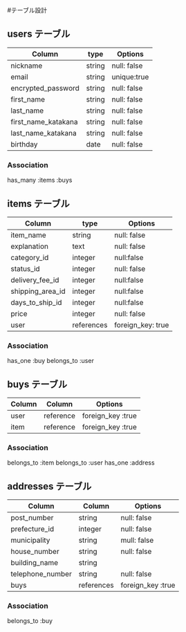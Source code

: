 #テーブル設計

## users テーブル

| Column              | type       | Options     |
|---------------------|------------|-------------|
| nickname            | string     | null: false |
| email               | string     | unique:true |
| encrypted_password  | string     | null: false |
| first_name          | string     | null: false |
| last_name           | string     | null: false |
| first_name_katakana | string     | null: false |
| last_name_katakana  | string     | null: false |
| birthday            | date       | null: false |


### Association
has_many :items :buys


## items テーブル

| Column           | type       | Options           |
|------------------|------------|-------------------|
|  item_name       | string     | null: false       |
| explanation      | text       | null: false       |
| category_id      | integer    | null:false        |
| status_id        | integer    | null: false       |
| delivery_fee_id  | integer    | null:false        |
| shipping_area_id | integer    | null:false        |
| days_to_ship_id  | integer    | null:false        |
| price            | integer    | null: false       |
| user             | references | foreign_key: true |

### Association
has_one :buy
belongs_to :user


## buys テーブル

| Column        | Column    | Options             |
|---------------|-----------|---------------------|
| user          | reference | foreign_key :true |
| item          | reference | foreign_key :true |

### Association
belongs_to :item
belongs_to :user
has_one :address

## addresses テーブル

| Column           | Column     | Options           |
|------------------|------------|-------------------|
| post_number      | string     | null: false       |
| prefecture_id    | integer    | null: false       |
| municipality     | string     | mull: false       |
| house_number     | string     | null: false       |
| building_name    | string     |                   |
| telephone_number | string     | null: false       |
| buys             | references | foreign_key :true |

### Association
belongs_to :buy








